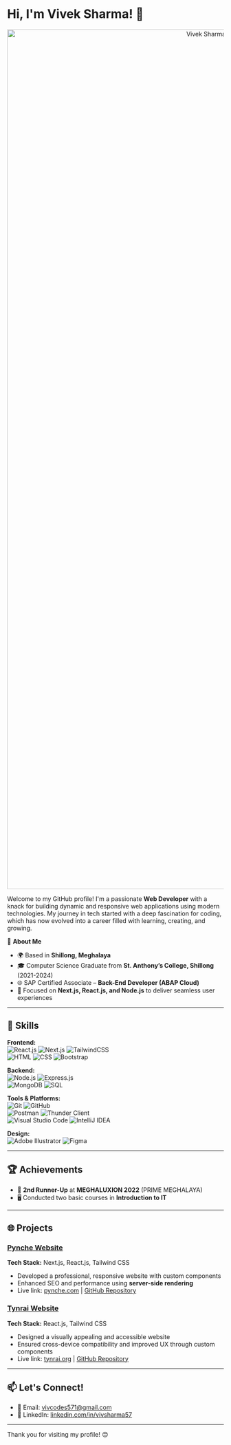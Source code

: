 # Hi, I'm Vivek Sharma! 👋  
<div align="center">
  <img 
  src="https://user-images.githubusercontent.com/74038190/212750155-3ceddfbd-19d3-40a3-87af-8d329c8323c4.gif" 
  alt="Vivek Sharma Banner" 
  style="
    width: 100vw; 
    height: 50vh; 
    object-fit: contain; 
    border-radius: 0; 
    box-shadow: none;"
/>
</div>  

Welcome to my GitHub profile! I'm a passionate **Web Developer** with a knack for building dynamic and responsive web applications using modern technologies. My journey in tech started with a deep fascination for coding, which has now evolved into a career filled with learning, creating, and growing.  

🌟 **About Me**  
- 🌍 Based in **Shillong, Meghalaya**  
- 🎓 Computer Science Graduate from **St. Anthony’s College, Shillong** (2021-2024)  
- 🌐 SAP Certified Associate – **Back-End Developer (ABAP Cloud)**  
- 🚀 Focused on **Next.js, React.js, and Node.js** to deliver seamless user experiences  

---

## 🚀 Skills  
**Frontend:**  
![React.js](https://img.shields.io/badge/-React.js-61DAFB?logo=react&logoColor=white) ![Next.js](https://img.shields.io/badge/-Next.js-000000?logo=next.js&logoColor=white) ![TailwindCSS](https://img.shields.io/badge/-TailwindCSS-06B6D4?logo=tailwindcss&logoColor=white)  
![HTML](https://img.shields.io/badge/-HTML-E34F26?logo=html5&logoColor=white) ![CSS](https://img.shields.io/badge/-CSS-1572B6?logo=css3&logoColor=white) ![Bootstrap](https://img.shields.io/badge/-Bootstrap-7952B3?logo=bootstrap&logoColor=white)  

**Backend:**  
![Node.js](https://img.shields.io/badge/-Node.js-339933?logo=node.js&logoColor=white) ![Express.js](https://img.shields.io/badge/-Express.js-000000?logo=express&logoColor=white)  
![MongoDB](https://img.shields.io/badge/-MongoDB-47A248?logo=mongodb&logoColor=white) ![SQL](https://img.shields.io/badge/-SQL-003B57?logo=sqlite&logoColor=white)  

**Tools & Platforms:**  
![Git](https://img.shields.io/badge/-Git-F05032?logo=git&logoColor=white) ![GitHub](https://img.shields.io/badge/-GitHub-181717?logo=github&logoColor=white)  
![Postman](https://img.shields.io/badge/-Postman-FF6C37?logo=postman&logoColor=white) ![Thunder Client](https://img.shields.io/badge/-Thunder%20Client-27338e?logo=thunder&logoColor=white)  
![Visual Studio Code](https://img.shields.io/badge/-VS%20Code-007ACC?logo=visualstudiocode&logoColor=white) ![IntelliJ IDEA](https://img.shields.io/badge/-IntelliJ%20IDEA-000000?logo=intellijidea&logoColor=white)  

**Design:**  
![Adobe Illustrator](https://img.shields.io/badge/-Adobe%20Illustrator-FF9A00?logo=adobeillustrator&logoColor=white) ![Figma](https://img.shields.io/badge/-Figma-F24E1E?logo=figma&logoColor=white)  

---

## 🏆 Achievements  
- 🥉 **2nd Runner-Up** at **MEGHALUXION 2022** (PRIME MEGHALAYA)  
- 🖥️ Conducted two basic courses in **Introduction to IT**  

---

## 🌐 Projects  

### **[Pynche Website](https://pynche.com/)**  
**Tech Stack:** Next.js, React.js, Tailwind CSS  
- Developed a professional, responsive website with custom components  
- Enhanced SEO and performance using **server-side rendering**  
- Live link: [pynche.com](https://pynche.com/) | [GitHub Repository](https://github.com/VivekCodees/pynche)  

### **[Tynrai Website](https://tynrai.org/)**  
**Tech Stack:** React.js, Tailwind CSS  
- Designed a visually appealing and accessible website  
- Ensured cross-device compatibility and improved UX through custom components  
- Live link: [tynrai.org](https://tynrai.org/) | [GitHub Repository](https://github.com/VivekCodees/tynrai-website.git)  

---

## 📫 Let's Connect!  
- 📧 Email: [vivcodes571@gmail.com](mailto:vivcodes571@gmail.com)  
- 💼 LinkedIn: [linkedin.com/in/vivsharma57](https://www.linkedin.com/in/vivsharma57)  

---

Thank you for visiting my profile! 😊  
